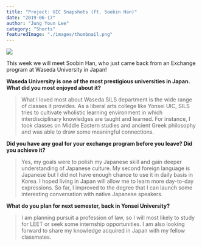 ```yaml
---
title: "Project: UIC Snapshots (ft. Soobin Han)"
date: "2019-06-17"
author: "Jung Youn Lee"
category: "Shorts"
featuredImage: "./images/thumbnail.png"
---
```


![](/images/thumbnail.png)

This week we will meet Soobin Han, who just came back from an Exchange program at Waseda University in Japan!

**Waseda University is one of the most prestigious universities in Japan. What did you most enjoyed about it?**

> What I loved most about Waseda SILS department is the wide range of classes it provides. As a liberal arts college like Yonsei UIC, SILS tries to cultivate wholistic learning environment in which interdisciplinary knowledges are taught and learned. For instance, I took classes on Middle Eastern studies and ancient Greek philosophy and was able to draw some meaningful connections.

**Did you have any goal for your exchange program before you leave? Did you achieve it?**

> Yes, my goals were to polish my Japanese skill and gain deeper understanding of Japanese culture. My second foreign language is Japanese but I did not have enough chance to use it in daily basis in Korea. I hoped living in Japan will allow me to learn more day-to-day expressions. So far, I improved to the degree that I can launch some interesting conversation with native Japanese speakers.

**What do you plan for next semester, back in Yonsei University?**

> I am planning pursuit a profession of law, so I will most likely to study for LEET or seek some internship opportunities. I am also looking forward to share my knowledge acquired in Japan with my fellow classmates.
